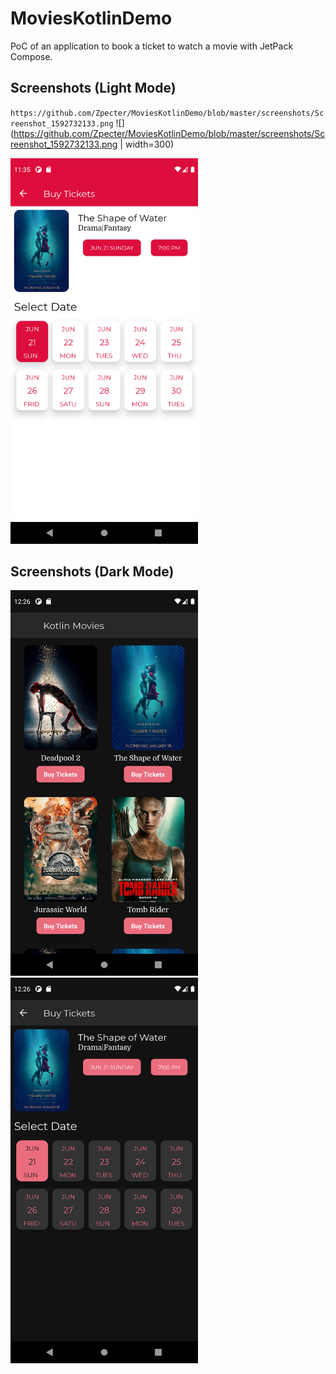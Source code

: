 # MoviesKotlinDemo

PoC of an application to book a ticket to watch a movie with JetPack Compose.

Screenshots (Light Mode)
------------------------
`https://github.com/Zpecter/MoviesKotlinDemo/blob/master/screenshots/Screenshot_1592732133.png`
![](https://github.com/Zpecter/MoviesKotlinDemo/blob/master/screenshots/Screenshot_1592732133.png | width=300)

<img src="screenshots/Screenshot_1592732140.png" alt="Screenshot" style="max-width:300px;">

Screenshots (Dark Mode)
-----------------------
<img src="screenshots/Screenshot_1592735190.png" alt="Screenshot" style="max-width:300px;">

<img src="screenshots/Screenshot_1592735195.png" alt="Screenshot" style="max-width:300px;">
